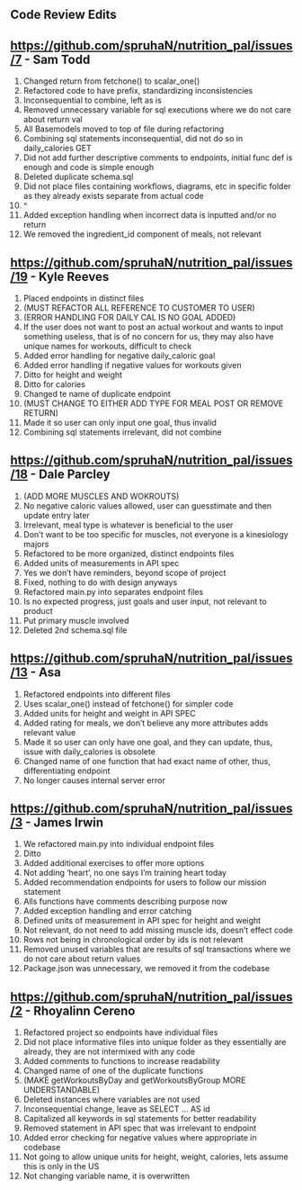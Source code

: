 ## Code Review Edits


## https://github.com/spruhaN/nutrition_pal/issues/7 - Sam Todd



1. Changed return from fetchone() to scalar_one()
2.  Refactored code to have prefix, standardizing inconsistencies
3.  Inconsequential to combine, left as is
4.  Removed unnecessary variable for sql executions where we do not care about return val
5.  All Basemodels moved to top of file during refactoring
6.  Combining sql statements inconsequential, did not do so in daily_calories GET
7.  Did not add further descriptive comments to endpoints, initial func def is enough and code is simple enough
8.  Deleted duplicate schema.sql
9.  Did not place files containing workflows, diagrams, etc in specific folder as they already exists separate from actual code
10. ^
11. Added exception handling when incorrect data is inputted and/or no return
12. We removed the ingredient_id component of meals, not relevant

## https://github.com/spruhaN/nutrition_pal/issues/19 - Kyle Reeves

1. Placed endpoints in distinct files
2. (MUST REFACTOR ALL REFERENCE TO CUSTOMER TO USER)
3. (ERROR HANDLING FOR DAILY CAL IS NO GOAL ADDED)
4. If the user does not want to post an actual workout and wants to input something useless, that is of no concern for us, they may also have unique names for workouts, difficult to check
5. Added error handling for negative daily_caloric goal
6. Added error handling if negative values for workouts given
7. Ditto for height and weight
8. Ditto for calories
9. Changed te name of duplicate endpoint
10. (MUST CHANGE TO EITHER ADD TYPE FOR MEAL POST OR REMOVE RETURN)
11. Made it so user can only input one goal, thus invalid
12. Combining sql statements irrelevant, did not combine

## https://github.com/spruhaN/nutrition_pal/issues/18 - Dale Parcley


1. (ADD MORE MUSCLES AND WOKROUTS)
2. No negative caloric values allowed, user can guesstimate and then update entry later
3. Irrelevant, meal type is whatever is beneficial to the user
4. Don’t want to be too specific for muscles, not everyone is a kinesiology majors
5. Refactored to be more organized, distinct endpoints files
6. Added units of measurements in API spec
7. Yes we don’t have reminders, beyond scope of project
8. Fixed, nothing to do with design anyways
9. Refactored main.py into separates endpoint files
10. Is no expected progress, just goals and user input, not relevant to product
11. Put primary muscle involved
12. Deleted 2nd schema.sql file


## https://github.com/spruhaN/nutrition_pal/issues/13 - Asa


1. Refactored endpoints into different files
2. Uses scalar_one() instead of fetchone() for simpler code
3. Added units for height and weight in API SPEC
4. Added rating for meals, we don’t believe any more attributes adds relevant value
5. Made it so user can only have one goal, and they can update, thus, issue with daily_calories is obsolete
6. Changed name of one function that had exact name of other, thus, differentiating endpoint
7. No longer causes internal server error


## https://github.com/spruhaN/nutrition_pal/issues/3 - James Irwin


1. We refactored main.py into individual endpoint files
2. Ditto
3. Added additional exercises to offer more options
4. Not adding ‘heart’, no one says I’m training heart today
5. Added recommendation endpoints for users to follow our mission statement
6. Alls functions have comments describing purpose now
7. Added exception handling and error catching
8. Defined units of measurement in API spec for height and weight
9. Not relevant, do not need to add missing muscle ids, doesn’t effect code
10. Rows not being in chronological order by ids is not relevant
11. Removed unused variables that are results of sql transactions where we do not care about return values
12. Package.json was unnecessary, we removed it from the codebase


## https://github.com/spruhaN/nutrition_pal/issues/2 - Rhoyalinn Cereno


1. Refactored project so endpoints have individual files
2. Did not place informative files into unique folder as they essentially are already, they are not intermixed with any code
3. Added comments to functions to increase readability
4. Changed name of one of the duplicate functions
5. (MAKE getWorkoutsByDay and getWorkoutsByGroup MORE UNDERSTANDABLE)
6. Deleted instances where variables are not used
7. Inconsequential change, leave as SELECT … AS id
8. Capitalized all keywords in sql statements for better readability
9. Removed statement in API spec that was irrelevant to endpoint
10. Added error checking for negative values where appropriate in codebase
11. Not going to allow unique units for height, weight, calories, lets assume this is only in the US
12. Not changing variable name, it is overwritten

